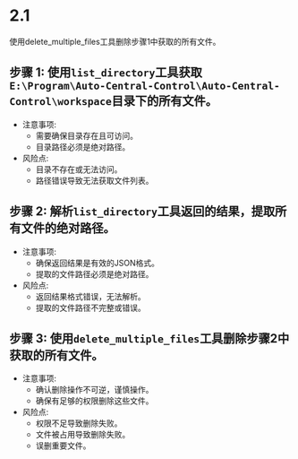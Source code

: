 # 2.1

使用delete_multiple_files工具删除步骤1中获取的所有文件。

## 步骤 1: 使用`list_directory`工具获取`E:\Program\Auto-Central-Control\Auto-Central-Control\workspace`目录下的所有文件。
- 注意事项:
  - 需要确保目录存在且可访问。
  - 目录路径必须是绝对路径。
- 风险点:
  - 目录不存在或无法访问。
  - 路径错误导致无法获取文件列表。

## 步骤 2: 解析`list_directory`工具返回的结果，提取所有文件的绝对路径。
- 注意事项:
  - 确保返回结果是有效的JSON格式。
  - 提取的文件路径必须是绝对路径。
- 风险点:
  - 返回结果格式错误，无法解析。
  - 提取的文件路径不完整或错误。

## 步骤 3: 使用`delete_multiple_files`工具删除步骤2中获取的所有文件。
- 注意事项:
  - 确认删除操作不可逆，谨慎操作。
  - 确保有足够的权限删除这些文件。
- 风险点:
  - 权限不足导致删除失败。
  - 文件被占用导致删除失败。
  - 误删重要文件。

